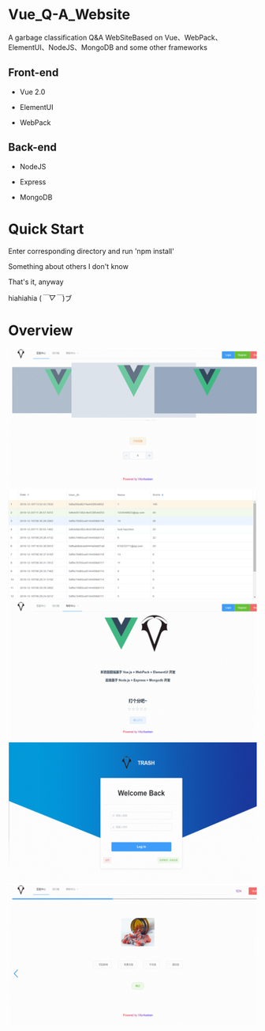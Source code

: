 # Vue_Q-A_Website

A garbage classification Q&A WebSiteBased on Vue、WebPack、ElementUI、NodeJS、MongoDB and some other frameworks

## Front-end

- Vue 2.0

- ElementUI

- WebPack

## Back-end

- NodeJS

- Express

- MongoDB

# Quick Start

Enter corresponding directory and run 'npm install'


Something about others I don't know

That's it, anyway

hiahiahia (*￣▽￣*)ブ

# Overview

<img src='./img/pic1.gif'>

<img src='./img/pic2.png'>

<img src='./img/pic3.gif'>

<img src='./img/pic4.gif'>

<img src='./img/pic5.gif'>


